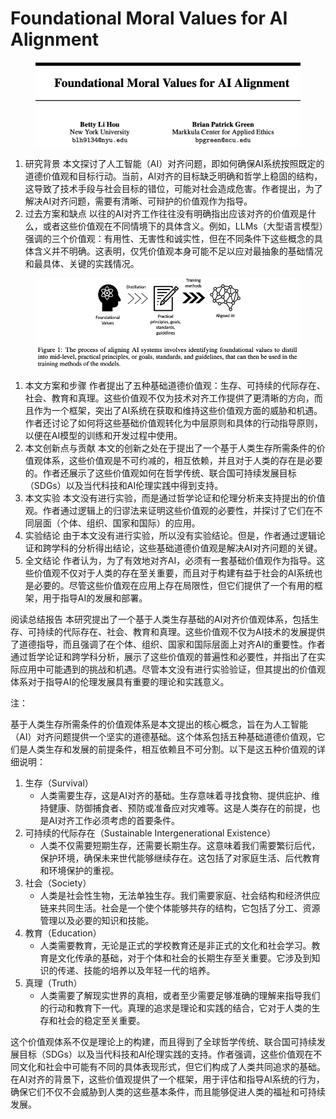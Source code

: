 # Foundational Moral Values for AI Alignment

<figure><img src="../.gitbook/assets/image (11) (1) (1) (1) (1) (1) (1) (1) (1) (1) (1).png" alt=""><figcaption></figcaption></figure>

1. 研究背景 本文探讨了人工智能（AI）对齐问题，即如何确保AI系统按照既定的道德价值观和目标行动。当前，AI对齐的目标缺乏明确和哲学上稳固的结构，这导致了技术手段与社会目标的错位，可能对社会造成危害。作者提出，为了解决AI对齐问题，需要有清晰、可辩护的价值观作为指导。
2. 过去方案和缺点 以往的AI对齐工作往往没有明确指出应该对齐的价值观是什么，或者这些价值观在不同情境下的具体含义。例如，LLMs（大型语言模型）强调的三个价值观：有用性、无害性和诚实性，但在不同条件下这些概念的具体含义并不明确。这表明，仅凭价值观本身可能不足以应对最抽象的基础情况和最具体、关键的实践情况。

<figure><img src="../.gitbook/assets/image (1) (1) (1) (1) (1) (1) (1) (1) (1) (1) (1) (1) (1) (1) (1) (1) (1) (1) (1) (1) (1) (1) (1) (1) (1) (1) (1) (1) (1) (1).png" alt=""><figcaption></figcaption></figure>

1. 本文方案和步骤 作者提出了五种基础道德价值观：生存、可持续的代际存在、社会、教育和真理。这些价值观不仅为技术对齐工作提供了更清晰的方向，而且作为一个框架，突出了AI系统在获取和维持这些价值观方面的威胁和机遇。作者还讨论了如何将这些基础价值观转化为中层原则和具体的行动指导原则，以便在AI模型的训练和开发过程中使用。
2. 本文创新点与贡献 本文的创新之处在于提出了一个基于人类生存所需条件的价值观体系，这些价值观是不可约减的，相互依赖，并且对于人类的存在是必要的。作者还展示了这些价值观如何在哲学传统、联合国可持续发展目标（SDGs）以及当代科技和AI伦理实践中得到支持。
3. 本文实验 本文没有进行实验，而是通过哲学论证和伦理分析来支持提出的价值观。作者通过逻辑上的归谬法来证明这些价值观的必要性，并探讨了它们在不同层面（个体、组织、国家和国际）的应用。
4. 实验结论 由于本文没有进行实验，所以没有实验结论。但是，作者通过逻辑论证和跨学科的分析得出结论，这些基础道德价值观是解决AI对齐问题的关键。
5. 全文结论 作者认为，为了有效地对齐AI，必须有一套基础价值观作为指导。这些价值观不仅对于人类的存在至关重要，而且对于构建有益于社会的AI系统也是必要的。尽管这些价值观在应用上存在局限性，但它们提供了一个有用的框架，用于指导AI的发展和部署。

阅读总结报告 本研究提出了一个基于人类生存基础的AI对齐价值观体系，包括生存、可持续的代际存在、社会、教育和真理。这些价值观不仅为AI技术的发展提供了道德指导，而且强调了在个体、组织、国家和国际层面上对齐AI的重要性。作者通过哲学论证和跨学科分析，展示了这些价值观的普遍性和必要性，并指出了在实际应用中可能遇到的挑战和机遇。尽管本文没有进行实验验证，但其提出的价值观体系对于指导AI的伦理发展具有重要的理论和实践意义。



注：

基于人类生存所需条件的价值观体系是本文提出的核心概念，旨在为人工智能（AI）对齐问题提供一个坚实的道德基础。这个体系包括五种基础道德价值观，它们是人类生存和发展的前提条件，相互依赖且不可分割。以下是这五种价值观的详细说明：

1. 生存（Survival）
   * 人类需要生存，这是AI对齐的基础。生存意味着寻找食物、提供庇护、维持健康、防御捕食者、预防或准备应对灾难等。这是人类存在的前提，也是AI对齐工作必须考虑的首要条件。
2. 可持续的代际存在（Sustainable Intergenerational Existence）
   * 人类不仅需要短期生存，还需要长期生存。这意味着我们需要繁衍后代，保护环境，确保未来世代能够继续存在。这包括了对家庭生活、后代教育和环境保护的重视。
3. 社会（Society）
   * 人类是社会性生物，无法单独生存。我们需要家庭、社会结构和经济供应链来共同生活。社会是一个使个体能够共存的结构，它包括了分工、资源管理以及必要的知识和技能。
4. 教育（Education）
   * 人类需要教育，无论是正式的学校教育还是非正式的文化和社会学习。教育是文化传承的基础，对于个体和社会的长期生存至关重要。它涉及到知识的传递、技能的培养以及年轻一代的培养。
5. 真理（Truth）
   * 人类需要了解现实世界的真相，或者至少需要足够准确的理解来指导我们的行动和教育下一代。真理的追求是理论和实践的结合，它对于人类的生存和社会的稳定至关重要。

这个价值观体系不仅是理论上的构建，而且得到了全球哲学传统、联合国可持续发展目标（SDGs）以及当代科技和AI伦理实践的支持。作者强调，这些价值观在不同文化和社会中可能有不同的具体表现形式，但它们构成了人类共同追求的基础。在AI对齐的背景下，这些价值观提供了一个框架，用于评估和指导AI系统的行为，确保它们不仅不会威胁到人类的这些基本条件，而且能够促进人类的福祉和可持续发展。
